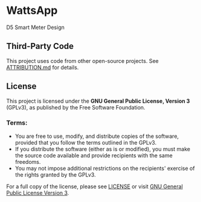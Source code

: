 # WattsApp

D5 Smart Meter Design

## Third-Party Code
This project uses code from other open-source projects. See [ATTRIBUTION.md](./ATTRIBUTION.md) for details.

## License
This project is licensed under the **GNU General Public License, Version 3** (GPLv3), as published by the Free Software Foundation.

### Terms:
- You are free to use, modify, and distribute copies of the software, provided that you follow the terms outlined in the GPLv3.
- If you distribute the software (either as is or modified), you must make the source code available and provide recipients with the same freedoms.
- You may not impose additional restrictions on the recipients' exercise of the rights granted by the GPLv3.

For a full copy of the license, please see [LICENSE](./LICENSE) or visit [GNU General Public License Version 3](https://www.gnu.org/licenses/gpl-3.0.html).

